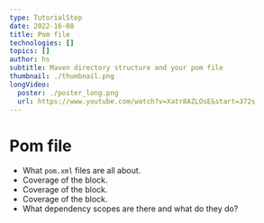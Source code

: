 ```yaml
---
type: TutorialStep
date: 2022-16-08
title: Pom file
technologies: []
topics: []
author: hs
subtitle: Maven directory structure and your pom file
thumbnail: ./thumbnail.png
longVideo:
  poster: ./poster_long.png
  url: https://www.youtube.com/watch?v=Xatr8AZLOsE&start=372s
---
```


# Pom file

* What `pom.xml` files are all about.
* Coverage of the <properties> block. 
* Coverage of the <build> block.
* Coverage of the <dependencies> block.
* What dependency scopes are there and what do they do?